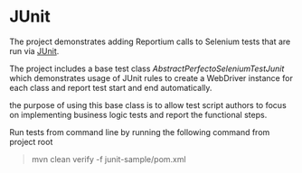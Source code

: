 # JUnit
The project demonstrates adding Reportium calls to Selenium tests that are run via [JUnit](http://junit.org/junit4/).

The project includes a base test class _AbstractPerfectoSeleniumTestJunit_ which demonstrates usage of JUnit rules to create
a WebDriver instance for each class and report test start and end automatically.
 
the purpose of using this base class is to allow test script authors to focus on implementing business logic tests and report the functional steps.

Run tests from command line by running the following command from project root

> mvn clean verify -f junit-sample/pom.xml

